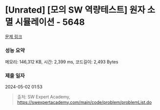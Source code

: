 # [Unrated] [모의 SW 역량테스트] 원자 소멸 시뮬레이션 - 5648 

[문제 링크](https://swexpertacademy.com/main/code/problem/problemDetail.do?contestProbId=AWXRFInKex8DFAUo) 

### 성능 요약

메모리: 146,312 KB, 시간: 2,399 ms, 코드길이: 2,493 Bytes

### 제출 일자

2024-05-02 01:53



> 출처: SW Expert Academy, https://swexpertacademy.com/main/code/problem/problemList.do